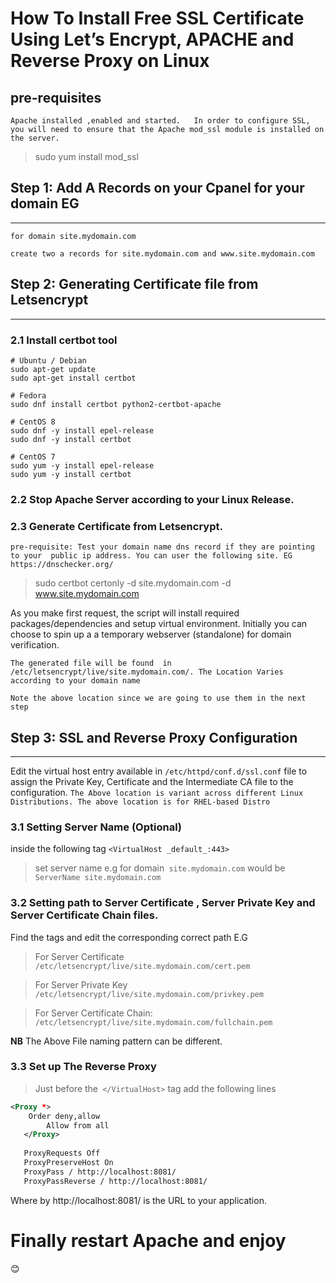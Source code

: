 #  **How To Install Free SSL Certificate Using  Let’s Encrypt, APACHE  and Reverse Proxy on Linux** 
  
##  pre-requisites
  
`Apache installed ,enabled and started.  
In order to configure SSL, you will need to ensure that the Apache mod_ssl module is installed on the server.`
>sudo yum install mod_ssl
  
##  Step 1: Add A Records on  your  Cpanel for your domain EG
---------------
```
for domain site.mydomain.com

create two a records for site.mydomain.com and www.site.mydomain.com

```
  
##  Step 2:   Generating Certificate file from Letsencrypt
---------------

### 2.1 Install certbot tool
```
# Ubuntu / Debian
sudo apt-get update
sudo apt-get install certbot

# Fedora
sudo dnf install certbot python2-certbot-apache

# CentOS 8
sudo dnf -y install epel-release
sudo dnf -y install certbot

# CentOS 7
sudo yum -y install epel-release
sudo yum -y install certbot
```

### 2.2 Stop Apache Server according to your Linux Release.

### 2.3 Generate Certificate from Letsencrypt.
`pre-requisite: Test your domain name dns record if they are pointing to your  public ip address. You can user the following site. EG https://dnschecker.org/`

>sudo certbot certonly -d  site.mydomain.com -d www.site.mydomain.com

As you make first request, the script will install required packages/dependencies and setup virtual environment. Initially you can choose to spin up a a temporary webserver (standalone) for domain verification.

`The generated file will be found  in /etc/letsencrypt/live/site.mydomain.com/. The Location Varies according to your domain name`
  
``Note the above location since we are going to use them in the next step``
  
##   Step 3:   SSL and Reverse Proxy Configuration
---------------
  
Edit the virtual host entry available in `/etc/httpd/conf.d/ssl.conf` file to assign the Private Key, Certificate and the Intermediate CA file to the configuration.
`The Above location is variant across different Linux Distributions. The above location is for RHEL-based Distro`
  
###   3.1 Setting Server Name  (Optional)
  
  
inside the following tag `<VirtualHost _default_:443>`
 >set server name e.g for domain` site.mydomain.com` would be
`ServerName site.mydomain.com`
  
###  3.2 Setting path to  Server Certificate , Server Private Key and  Server Certificate Chain files.
  
  
Find the tags and edit the corresponding correct path E.G
  
>For Server Certificate 
`/etc/letsencrypt/live/site.mydomain.com/cert.pem`
  
> For Server Private Key 
`/etc/letsencrypt/live/site.mydomain.com/privkey.pem`
  
> For Server Certificate Chain:
`/etc/letsencrypt/live/site.mydomain.com/fullchain.pem`
  
**NB**
The Above File naming pattern can be different.
  
###  3.3 Set up The Reverse Proxy
  
  
>Just before the` </VirtualHost>` tag
add the following lines
``` xml
<Proxy *>
	Order deny,allow
        Allow from all
   </Proxy>
  
   ProxyRequests Off
   ProxyPreserveHost On
   ProxyPass / http://localhost:8081/
   ProxyPassReverse / http://localhost:8081/
```
Where by http://localhost:8081/ is the URL to your application.
  
  
  # Finally restart Apache  and enjoy
  :blush:
  